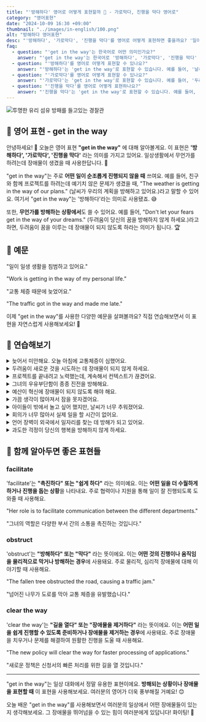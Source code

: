 ```yaml
---
title: "'방해하다' 영어로 어떻게 표현할까 🚧 - 가로막다, 진행을 막다 영어로"
category: "영어표현"
date: "2024-10-09 16:30 +09:00"
thumbnail: "../images/in-english/100.png"
alt: "방해하다 영어표현"
desc: "'방해하다', '가로막다', '진행을 막다'를 영어로 어떻게 표현하면 좋을까요? '일이 너무 밀려서 방해가 되고 있어요.', '교통 체증 때문에 늦었어요.' 등을 영어로 표현하는 법을 배워봅시다. 다양한 예문을 통해서 연습하고 본인의 표현으로 만들어 보세요."
faq:
  - question: "'get in the way'는 한국어로 어떤 의미인가요?"
    answer: "'get in the way'는 한국어로 '방해하다', '가로막다', '진행을 막다' 등으로 번역될 수 있습니다. 무언가를 하려는데 장애물이 생겼을 때 사용합니다."
  - question: "'방해하다'를 영어로 어떻게 표현할 수 있나요?"
    answer: "'방해하다'는 'get in the way'로 표현할 수 있습니다. 예를 들어, '날씨가 우리의 계획을 방해하고 있어요'는 'The weather is getting in the way of our plans'로 말할 수 있습니다."
  - question: "'가로막다'를 영어로 어떻게 표현할 수 있나요?"
    answer: "'가로막다'는 'get in the way'로 표현할 수 있습니다. 예를 들어, '두려움이 당신의 꿈을 가로막지 않게 하세요'는 'Don't let your fears get in the way of your dreams'로 말할 수 있습니다."
  - question: "'진행을 막다'를 영어로 어떻게 표현하나요?"
    answer: "'진행을 막다'는 'get in the way'로 표현할 수 있습니다. 예를 들어, '교통 체증이 우리의 진행을 막았어요'는 'The traffic got in the way'로 표현할 수 있습니다."
---
```


![투명한 유리 섬유 방패를 들고있는 경찰관](../images/in-english/100-1.jpg)

## 🌟 영어 표현 - get in the way

안녕하세요! 👋 오늘은 영어 표현 **"get in the way"** 에 대해 알아볼게요. 이 표현은 **'방해하다', '가로막다', '진행을 막다'** 라는 의미를 가지고 있어요. 일상생활에서 무언가를 하려는데 장애물이 생겼을 때 사용한답니다. 🚧

"get in the way"는 주로 **어떤 일이 순조롭게 진행되지 않을 때** 쓰여요. 예를 들어, 친구와 함께 프로젝트를 하려는데 예기치 않은 문제가 생겼을 때, "The weather is getting in the way of our plans." (날씨가 우리의 계획을 방해하고 있어요.)라고 말할 수 있어요. 여기서 "get in the way"는 '방해하다'라는 의미로 사용됐죠. 😅

또한, **무언가를 방해하는 상황에서**도 쓸 수 있어요. 예를 들어, "Don't let your fears get in the way of your dreams." (두려움이 당신의 꿈을 방해하지 않게 하세요.)라고 하면, 두려움이 꿈을 이루는 데 장애물이 되지 않도록 하라는 의미가 됩니다. 🏆

<script async src="https://pagead2.googlesyndication.com/pagead/js/adsbygoogle.js?client=ca-pub-1465612013356152"
     crossorigin="anonymous"></script>
<!-- engple-horizontal-ad -->

<ins class="adsbygoogle"
     style="display:block"
     data-ad-client="ca-pub-1465612013356152"
     data-ad-slot="2106896038"
     data-ad-format="auto"
     data-full-width-responsive="true"></ins>

<script>
     (adsbygoogle = window.adsbygoogle || []).push({});
</script>

## 📖 예문

"일이 일생 생활을 침범하고 있어요."

"Work is getting in the way of my personal life."

"교통 체증 때문에 늦었어요."

"The traffic got in the way and made me late."

이제 "get in the way"를 사용한 다양한 예문을 살펴볼까요? 직접 연습해보면서 이 표현을 자연스럽게 사용해보세요! 🌟

## 💬 연습해보기

<details>
<summary>늦어서 미안해요. 오늘 아침에 교통체증이 심했어요.</summary>
<span>Sorry I'm late. Traffic really got in the way this morning.</span>
</details>

<details>
<summary>두려움이 새로운 것을 시도하는 데 장애물이 되지 않게 하세요.</summary>
<span>Don’t let your fears get in the way of trying new things.</span>
</details>

<details>
<summary>프로젝트를 끝내려고 노력했는데, 계속해서 컨텍스트가 끊겼어요.</summary>
<span>I was trying to <a href="/blog/in-english/295.finish/">finish</a> the project, but interruptions kept getting in the way.</span>
</details>

<details>
<summary>그녀의 우유부단함이 종종 진전을 방해해요.</summary>
<span>Her indecision <a href="/blog/in-english/326.often/">often</a> gets in the way of making progress.</span>
</details>

<details>
<summary>예산이 혁신에 장애물이 되지 않도록 해야 해요.</summary>
<span>We have to ensure the budget doesn’t get in the way of innovation.</span>
</details>

<details>
<summary>가끔 생각이 많아져서 잠을 못자겠어요.</summary>
<span>Sometimes my own thoughts get in the way of sleeping.</span>
</details>

<details>
<summary>아이들이 밖에서 놀고 싶어 했지만, 날씨가 너무 추워졌어요.</summary>
<span>The kids wanted to play outside, but the cold weather got in the way.</span>
</details>

<details>
<summary>회의가 너무 많아서 실제 일을 할 시간이 없어요.</summary>
<span>Too many meetings are getting in the way of doing actual work.</span>
</details>

<details>
<summary>언어 장벽이 외국에서 일자리를 찾는 데 방해가 되고 있어요.</summary>
<span>The language barrier is getting in the way of finding a job abroad.</span>
</details>

<details>
<summary>과도한 걱정이 당신의 행복을 방해하지 않게 하세요.</summary>
<span>Don’t let excessive worrying get in the way of your happiness.</span>
</details>

## 🤝 함께 알아두면 좋은 표현들

### facilitate

'facilitate'는 **"촉진하다" 또는 "쉽게 하다"** 라는 의미예요. 이는 **어떤 일을 더 수월하게 하거나 진행을 돕는 상황**을 나타내요. 주로 협력이나 지원을 통해 일이 잘 진행되도록 도와줄 때 사용해요.

"Her role is to facilitate communication between the different departments."

"그녀의 역할은 다양한 부서 간의 소통을 촉진하는 것입니다."

### obstruct

'obstruct'는 **"방해하다" 또는 "막다"** 라는 뜻이에요. 이는 **어떤 것의 진행이나 움직임을 물리적으로 막거나 방해하는 경우**에 사용돼요. 주로 물리적, 심리적 장애물에 대해 이야기할 때 사용해요.

"The fallen tree obstructed the road, causing a traffic jam."

"넘어진 나무가 도로를 막아 교통 체증을 유발했습니다."

### clear the way

'clear the way'는 **"길을 열다" 또는 "장애물을 제거하다"** 라는 뜻이에요. 이는 **어떤 일을 쉽게 진행할 수 있도록 준비하거나 장애물을 제거하는 경우**에 사용돼요. 주로 장애물을 치우거나 문제를 해결하여 원활한 진행을 도울 때 사용해요.

"The new policy will clear the way for faster processing of applications."

"새로운 정책은 신청서의 빠른 처리를 위한 길을 열 것입니다."

---

"get in the way"는 일상 대화에서 정말 유용한 표현이에요. **방해되는 상황이나 장애물을 표현할 때** 이 표현을 사용해보세요. 여러분의 영어가 더욱 풍부해질 거예요! 😊

오늘 배운 "get in the way"를 사용해보면서 여러분의 일상에서 어떤 장애물들이 있는지 생각해보세요. 그 장애물을 뛰어넘을 수 있는 힘이 여러분에게 있답니다! 화이팅! 💪
